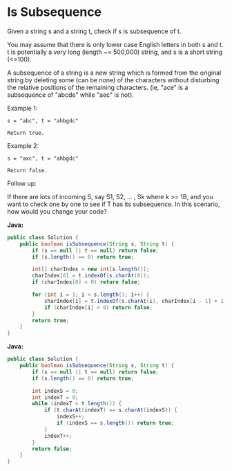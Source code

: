 # Is Subsequence

Given a string s and a string t, check if s is subsequence of t.

You may assume that there is only lower case English letters in both s and t. t is potentially a very long (length ~= 500,000) string, and s is a short string (<=100).

A subsequence of a string is a new string which is formed from the original string by deleting some (can be none) of the characters without disturbing the relative positions of the remaining characters. (ie, "ace" is a subsequence of "abcde" while "aec" is not).

Example 1:

    s = "abc", t = "ahbgdc"

    Return true.

Example 2:

    s = "axc", t = "ahbgdc"

    Return false.

Follow up:

If there are lots of incoming S, say S1, S2, ... , Sk where k >= 1B, and you want to check one by one to see if T has its subsequence. In this scenario, how would you change your code?

**Java:**
```java
public class Solution {
    public boolean isSubsequence(String s, String t) {
        if (s == null || t == null) return false;
        if (s.length() == 0) return true;

        int[] charIndex = new int[s.length()];
        charIndex[0] = t.indexOf(s.charAt(0));
        if (charIndex[0] < 0) return false;

        for (int i = 1; i < s.length(); i++) {
            charIndex[i] = t.indexOf(s.charAt(i), charIndex[i - 1] + 1);
            if (charIndex[i] < 0) return false;
        }
        return true;
    }
}
```

**Java:**
```java
public class Solution {
    public boolean isSubsequence(String s, String t) {
        if (s == null || t == null) return false;
        if (s.length() == 0) return true;

        int indexS = 0;
        int indexT = 0;
        while (indexT < t.length()) {
            if (t.charAt(indexT) == s.charAt(indexS)) {
                indexS++;
                if (indexS == s.length()) return true;
            }
            indexT++;
        }
        return false;
    }
}
```
